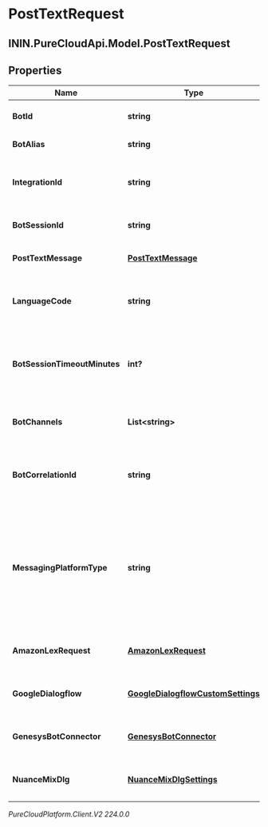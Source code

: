 # PostTextRequest

## ININ.PureCloudApi.Model.PostTextRequest

## Properties

|Name | Type | Description | Notes|
|------------ | ------------- | ------------- | -------------|
| **BotId** | **string** | ID of the bot to send the text to. | |
| **BotAlias** | **string** | Alias/Version of the bot | [optional] |
| **IntegrationId** | **string** | the integration service id for the bot&#39;s credentials | |
| **BotSessionId** | **string** | GUID for this bot&#39;s session | |
| **PostTextMessage** | [**PostTextMessage**](PostTextMessage) | Message to send to the bot | |
| **LanguageCode** | **string** | The launguage code the bot will run under | [optional] |
| **BotSessionTimeoutMinutes** | **int?** | Override timeout for the bot session. This should be greater than 10 minutes. | [optional] |
| **BotChannels** | **List&lt;string&gt;** | The channels this bot is utilizing | [optional] |
| **BotCorrelationId** | **string** | Id for tracking the activity - this will be returned in the response | [optional] |
| **MessagingPlatformType** | **string** | If the channels list contains a &#39;Messaging&#39; item and the messaging platform is known, include it here to get accurate analytics | [optional] |
| **AmazonLexRequest** | [**AmazonLexRequest**](AmazonLexRequest) | Provider specific settings, if any | [optional] |
| **GoogleDialogflow** | [**GoogleDialogflowCustomSettings**](GoogleDialogflowCustomSettings) | Provider specific settings, if any | [optional] |
| **GenesysBotConnector** | [**GenesysBotConnector**](GenesysBotConnector) | Provider specific settings, if any | [optional] |
| **NuanceMixDlg** | [**NuanceMixDlgSettings**](NuanceMixDlgSettings) | Provider specific settings, if any | [optional] |



_PureCloudPlatform.Client.V2 224.0.0_
